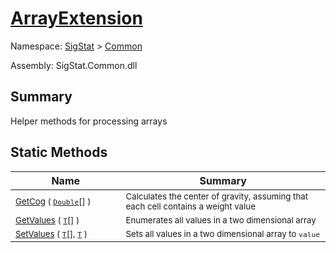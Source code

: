 # [ArrayExtension](./ArrayExtension.md)

Namespace: [SigStat]() > [Common](./README.md)

Assembly: SigStat.Common.dll

## Summary
Helper methods for processing arrays

## Static Methods

| Name | Summary | 
| --- | --- | 
| <sub>[GetCog](./Methods/ArrayExtension-100663390.md) ( [`Double`](https://docs.microsoft.com/en-us/dotnet/api/System.Double)[] )</sub><img width=200/>| <sub>Calculates the center of gravity, assuming that each cell contains  a weight value</sub><img width=200/>| <br>
| <sub>[GetValues](./Methods/ArrayExtension-100663385.md) ( [`T`](./ArrayExtension.md)[] )</sub><img width=200/>| <sub>Enumerates all values in a two dimensional array</sub><img width=200/>| <br>
| <sub>[SetValues](./Methods/ArrayExtension-100663386.md) ( [`T`](./ArrayExtension.md)[], [`T`](./ArrayExtension.md) )</sub><img width=200/>| <sub>Sets all values in a two dimensional array to `value`</sub><img width=200/>| <br>


